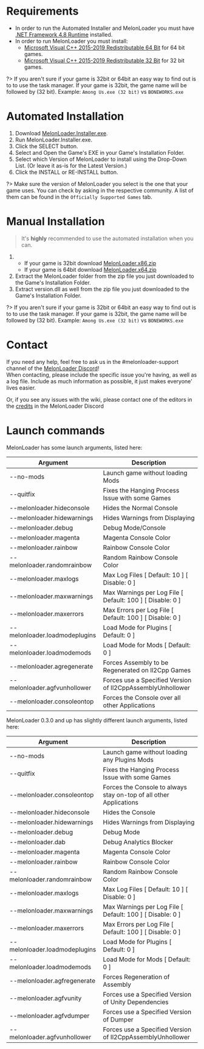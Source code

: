 # Requirements

- In order to run the Automated Installer and MelonLoader you must have [.NET Framework 4.8 Runtime](https://dotnet.microsoft.com/download/dotnet-framework/net48) installed.
- In order to run MelonLoader you must install:
  - [Microsoft Visual C++ 2015-2019 Redistributable 64 Bit](https://aka.ms/vs/16/release/vc_redist.x64.exe) for 64 bit games.
  - [Microsoft Visual C++ 2015-2019 Redistributable 32 Bit](https://aka.ms/vs/16/release/vc_redist.x86.exe) for 32 bit games.

?> If you aren't sure if your game is 32bit or 64bit an easy way to find out is to to use the task manager. If your game is 32bit, the game name will be followed by (32 bit). Example: `Among Us.exe (32 bit)` vs `BONEWORKS.exe`

# Automated Installation

1. Download [MelonLoader.Installer.exe](https://github.com/HerpDerpinstine/MelonLoader/releases/latest/download/MelonLoader.Installer.exe).
2. Run MelonLoader.Installer.exe.
3. Click the SELECT button.
4. Select and Open the Game's EXE in your Game's Installation Folder.
5. Select which Version of MelonLoader to install using the Drop-Down List.  (Or leave it as-is for the Latest Version.)
6. Click the INSTALL or RE-INSTALL button.

?> Make sure the version of MelonLoader you select is the one that your game uses. You can check by asking in the respective community. A list of them can be found in the `Officially Supported Games` tab.

# Manual Installation

> It's **highly** recommended to use the automated installation when you can.

1. - If your game is 32bit download [MelonLoader.x86.zip](https://github.com/LavaGang/MelonLoader/releases/download/v0.5.0/MelonLoader.x86.zip)
   - If your game is 64bit download [MelonLoader.x64.zip](https://github.com/LavaGang/MelonLoader/releases/download/v0.5.0/MelonLoader.x64.zip)
2. Extract the MelonLoader folder from the zip file you just downloaded to the Game's Installation Folder.
3. Extract version.dll as well from the zip file you just downloaded to the Game's Installation Folder. 

?> If you aren't sure if your game is 32bit or 64bit an easy way to find out is to to use the task manager. If your game is 32bit, the game name will be followed by (32 bit). Example: `Among Us.exe (32 bit)` vs `BONEWORKS.exe`

# Contact

If you need any help, feel free to ask us in the #melonloader-support channel of the [MelonLoader Discord](https://discord.gg/2Wn3N2P)!<br>
When contacting, please include the specific issue you're having, as well as a log file. Include as much information as possible, it just makes everyone' lives easier.

Or, if you see any issues with the wiki, please contact one of the editors in the [credits](credits.md) in the MelonLoader Discord


# Launch commands

MelonLoader has some launch arguments, listed here:

| Argument              | Description                              |
| --------------------- | ---------------------------------------- |
| --no-mods	| Launch game without loading Mods |
| --quitfix	| Fixes the Hanging Process Issue with some Games |
| --melonloader.hideconsole	| Hides the Normal Console |
| --melonloader.hidewarnings | Hides Warnings from Displaying |
| --melonloader.debug	| Debug Mode/Console |
| --melonloader.magenta	| Magenta Console Color |
| --melonloader.rainbow	| Rainbow Console Color |
| --melonloader.randomrainbow	| Random Rainbow Console Color |
| --melonloader.maxlogs	| Max Log Files [ Default: 10 ] [ Disable: 0 ] |
| --melonloader.maxwarnings	| Max Warnings per Log File [ Default: 100 ] [ Disable: 0 ] |
| --melonloader.maxerrors	| Max Errors per Log File [ Default: 100 ] [ Disable: 0 ] |
| --melonloader.loadmodeplugins	| Load Mode for Plugins [ Default: 0 ] |
| --melonloader.loadmodemods | Load Mode for Mods [ Default: 0 ] |
| --melonloader.agregenerate | Forces Assembly to be Regenerated on Il2Cpp Games |
| --melonloader.agfvunhollower | Forces use a Specified Version of Il2CppAssemblyUnhollower |
| --melonloader.consoleontop | Forces the Console over all other Applications |


MelonLoader 0.3.0 and up has slightly different launch arguments, listed here:

| Argument              | Description                              |
| --------------------- | ---------------------------------------- |
| --no-mods	| Launch game without loading any Plugins Mods |
| --quitfix	| Fixes the Hanging Process Issue with some Games |
| --melonloader.consoleontop | Forces the Console to always stay on-top of all other Applications |
| --melonloader.hideconsole	| Hides the Console |
| --melonloader.hidewarnings | Hides Warnings from Displaying |
| --melonloader.debug	| Debug Mode |
| --melonloader.dab	| Debug Analytics Blocker |
| --melonloader.magenta	| Magenta Console Color |
| --melonloader.rainbow	| Rainbow Console Color |
| --melonloader.randomrainbow	| Random Rainbow Console Color |
| --melonloader.maxlogs	| Max Log Files [ Default: 10 ] [ Disable: 0 ] |
| --melonloader.maxwarnings	| Max Warnings per Log File [ Default: 100 ] [ Disable: 0 ] |
| --melonloader.maxerrors	| Max Errors per Log File [ Default: 100 ] [ Disable: 0 ] |
| --melonloader.loadmodeplugins | Load Mode for Plugins [ Default: 0 ] |
| --melonloader.loadmodemods | Load Mode for Mods [ Default: 0 ] |
| --melonloader.agfregenerate	| Forces Regeneration of Assembly |
| --melonloader.agfvunity	| Forces use a Specified Version of Unity Dependencies |
| --melonloader.agfvdumper | Forces use a Specified Version of Dumper |
| --melonloader.agfvunhollower | Forces use a Specified Version of Il2CppAssemblyUnhollower |
